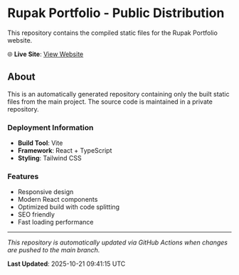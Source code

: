 # Rupak Portfolio - Public Distribution

This repository contains the compiled static files for the Rupak Portfolio website.

🌐 **Live Site**: [View Website](https://rupakbiswas.com)

## About

This is an automatically generated repository containing only the built static files from the main project. The source code is maintained in a private repository.

### Deployment Information

- **Build Tool**: Vite
- **Framework**: React + TypeScript
- **Styling**: Tailwind CSS

### Features

- Responsive design
- Modern React components
- Optimized build with code splitting
- SEO friendly
- Fast loading performance

---

*This repository is automatically updated via GitHub Actions when changes are pushed to the main branch.*

**Last Updated**: 2025-10-21 09:41:15 UTC
